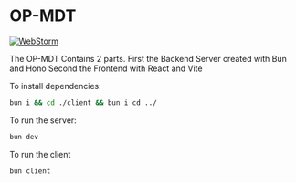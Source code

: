 # OP-MDT
<a href='https://github.com/shivamkapasia0' target="_blank"><img alt='WebStorm' src='https://img.shields.io/badge/In_Development-100000?style=for-the-badge&logo=WebStorm&logoColor=35FD59&labelColor=black&color=B30000'/></a>

The OP-MDT Contains 2 parts.
First the Backend Server created with Bun and Hono
Second the Frontend with React and Vite

To install dependencies:

```bash
bun i && cd ./client && bun i cd ../  
```

To run the server:

```bash
bun dev 
```

To run the client
```bash
bun client
```


